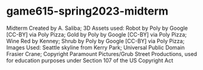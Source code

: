 # game615-spring2023-midterm
 Midterm
Created by A. Saliba;
3D Assets used:
Robot by Poly by Google [CC-BY] via Poly Pizza;
Gold by Poly by Google [CC-BY] via Poly Pizza;
Wine Red by Kenney;
Shrub by Poly by Google [CC-BY] via Poly Pizza;
Images Used:
Seattle skyline from Kerry Park; Universal Public Domain
Frasier Crane; Copyright Paramount Pictures/Grub Street Productions, used for education purposes under Section 107 of the US Copyright Act
